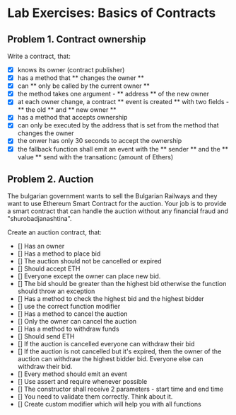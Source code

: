 # Lab Exercises: Basics of Contracts

## Problem 1. Contract ownership

Write a contract, that:
 - [x] knows its owner (contract publisher)
 - [x] has a method that ** changes the owner **
  - [x] can ** only be called by the current owner **
  - [x] the method takes one argument - ** address ** of the new owner
  - [x] at each owner change, a contract ** event is created ** with two fields -
  ** the old ** and ** new owner **
 - [x] has a method that accepts ownership
  - [x] can only be executed by the address that is set from the method that changes the owner
  - [x] the onwer has only 30 seconds to accept the ownership
 - [x] the fallback function shall emit an event with the ** sender ** and the ** value ** send
 with the transationc (amount of Ethers) 

 ## Problem 2. Auction

 The bulgarian government wants to sell the Bulgarian Railways and they want to use Ethereum
 Smart Contract for the auction. Your job is to provide a smart contract that can handle
 the auction without any financial fraud and "shurobadjanashtina".

 Create an auction contract, that:

- [] Has an owner
- [] Has a method to place bid
 - [] The auction should not be cancelled or expired
 - [] Should accept ETH
 - [] Everyone except the owner can place new bid.
 - [] The bid should be greater than the highest bid otherwise the function should throw an exception
- [] Has a method to check the highest bid and the highest bidder
 - [] use the correct function modifier
- [] Has a method to cancel the auction
 - [] Only the owner can cancel the auction
- [] Has a method to withdraw funds
 - [] Should send ETH
 - [] If the auction is cancelled everyone can withdraw their bid
 - [] If the auction is not cancelled but it's expired, then the owner of the auction can withdraw the
 highest bidder bid. Everyone else can withdraw their bid.
 - [] Every method should emit an event
 - [] Use assert and require whenever possible 
 - [] The constructor shall receive 2 parameters - start time and end time
  - [] You need to validate them correctly. Think about it.
- [] Create custom modifier which will help you with all functions